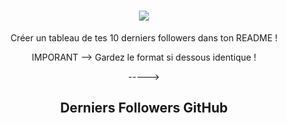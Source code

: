 <h1 align="center">
  <a href="https://git.io/typing-svg">
    <img src="https://readme-typing-svg.herokuapp.com/?lines=Print+!+My+....+Friends!&center=true&size=25">
  </a>
</h1>
<div align="center">

  
Créer un tableau de tes 10 derniers followers dans ton README !

  IMPORANT --> Gardez le format si dessous identique !

----->
## Derniers Followers GitHub

